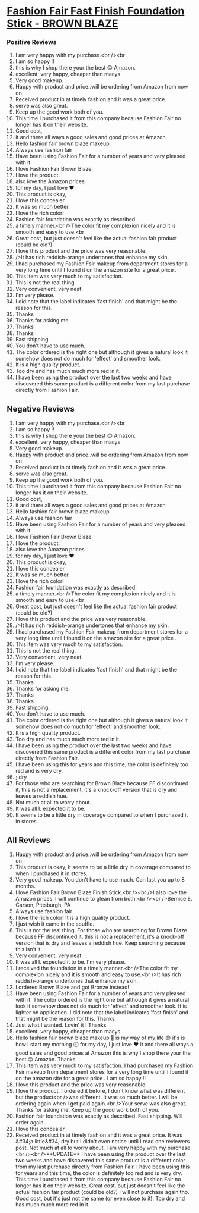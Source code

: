 # [Fashion Fair Fast Finish Foundation Stick - BROWN BLAZE](https://products.checkmycream.com/products/Fashion-Fair-Fast-Finish-Foundation-Stick-BROWN-BLAZE.html)

### Positive Reviews

<ol>
      <li>I am very happy with my purchase.&lt;br /&gt;&lt;br</li>
      <li>I am so happy !!</li>
      <li>this is why I shop there your the best 😊 Amazon.</li>
      <li>excellent, very happy, cheaper than macys</li>
      <li>Very good makeup.  </li>
      <li>Happy with product and price..will be ordering from Amazon from now on</li>
      <li>Received product in at timely fashion and it was a great price.  </li>
      <li>serve was also great.</li>
      <li>Keep up the good work both of you.</li>
      <li>This time I purchased it from this company because Fashion Fair no longer has it on their website.  </li>
      <li>Good cost,</li>
      <li>it and there all ways a good sales and good prices at Amazon</li>
      <li>Hello fashion fair brown blaze makeup</li>
      <li>Always use fashion fair</li>
      <li>Have been using Fashion Fair for a number of years and very pleased with it.</li>
      <li>I love Fashion Fair Brown Blaze</li>
      <li>I love the product.  </li>
      <li>also love the Amazon prices.  </li>
      <li>for my day, I just love ❤</li>
      <li>This product is okay,</li>
      <li>I love this concealer</li>
      <li>It was so much better.  </li>
      <li>I love the rich color!</li>
      <li>Fashion fair foundation was exactly as described.  </li>
      <li>a timely manner.&lt;br /&gt;The color fit my complexion nicely and it is smooth and easy to use.&lt;br</li>
      <li>Great cost, but  just doesn&#x27;t feel like the actual fashion fair product (could be old?)  </li>
      <li>I love this product and the price was very reasonable.</li>
      <li>/&gt;It has rich reddish-orange undertones that enhance my skin.</li>
      <li>I had purchased my Fashion Fsir makeup from department stores for a very long time  until I found it on the amazon site for a great price .</li>
      <li>This item was  very much to my satisfaction.</li>
      <li>This is not the real thing.</li>
      <li>Very convenient, very neat.</li>
      <li>I&#x27;m very please.</li>
      <li>I did note that the label indicates &#x27;fast finish&#x27; and that might be the reason for this.</li>
      <li>Thanks</li>
      <li>Thanks for asking me.  </li>
      <li>Thanks</li>
      <li>Thanks</li>
      <li>Fast shipping.  </li>
      <li>You don&#x27;t have to use much.  </li>
      <li>The color ordered is the right one but although it gives a natural look it somehow does not do much for &#x27;effect&#x27; and smoother look.</li>
      <li>It is a high quality product.</li>
      <li>Too dry and has much much more red in it.</li>
      <li>I have been using the product over the last two weeks and have discovered this same product is a different color from my last purchase directly from Fashion Fair.</li>
</ol>


<h2>Negative Reviews</h2>
<ol>
<li> I am very happy with my purchase.&lt;br /&gt;&lt;br</li>
<li> I am so happy !!</li>
<li> this is why I shop there your the best 😊 Amazon.</li>
<li> excellent, very happy, cheaper than macys</li>
<li> Very good makeup.  </li>
<li> Happy with product and price..will be ordering from Amazon from now on</li>
<li> Received product in at timely fashion and it was a great price.  </li>
<li> serve was also great.</li>
<li> Keep up the good work both of you.</li>
<li> This time I purchased it from this company because Fashion Fair no longer has it on their website.  </li>
<li> Good cost,</li>
<li> it and there all ways a good sales and good prices at Amazon</li>
<li> Hello fashion fair brown blaze makeup</li>
<li> Always use fashion fair</li>
<li> Have been using Fashion Fair for a number of years and very pleased with it.</li>
<li> I love Fashion Fair Brown Blaze</li>
<li> I love the product.  </li>
<li> also love the Amazon prices.  </li>
<li> for my day, I just love ❤</li>
<li> This product is okay,</li>
<li> I love this concealer</li>
<li> It was so much better.  </li>
<li> I love the rich color!</li>
<li> Fashion fair foundation was exactly as described.  </li>
<li> a timely manner.&lt;br /&gt;The color fit my complexion nicely and it is smooth and easy to use.&lt;br</li>
<li> Great cost, but  just doesn&#x27;t feel like the actual fashion fair product (could be old?)  </li>
<li> I love this product and the price was very reasonable.</li>
<li> /&gt;It has rich reddish-orange undertones that enhance my skin.</li>
<li> I had purchased my Fashion Fsir makeup from department stores for a very long time  until I found it on the amazon site for a great price .</li>
<li> This item was  very much to my satisfaction.</li>
<li> This is not the real thing.</li>
<li> Very convenient, very neat.</li>
<li> I&#x27;m very please.</li>
<li> I did note that the label indicates &#x27;fast finish&#x27; and that might be the reason for this.</li>
<li> Thanks</li>
<li> Thanks for asking me.  </li>
<li> Thanks</li>
<li> Thanks</li>
<li> Fast shipping.  </li>
<li> You don&#x27;t have to use much.  </li>
<li> The color ordered is the right one but although it gives a natural look it somehow does not do much for &#x27;effect&#x27; and smoother look.</li>
<li> It is a high quality product.</li>
<li> Too dry and has much much more red in it.</li>
<li> I have been using the product over the last two weeks and have discovered this same product is a different color from my last purchase directly from Fashion Fair.</li>
<li> I have been using this for years and this time, the color is definitely too red and is very dry.  </li>
<li> ; dry</li>
<li> For those who are searching for Brown Blaze because FF discontinued it, this is not a replacement, it&#x27;s a knock-off version that is dry and leaves a reddish hue.</li>
<li> Not much at all to worry about.  </li>
<li> It was all I. expected it to be.  </li>
<li> It seems to be a little dry in coverage compared to when I purchased it in stores.</li>
</ol>

<h2>All Reviews</h2>

<ol>
    <li> Happy with product and price..will be ordering from Amazon from now on</li>
    <li> This product is okay, It seems to be a little dry in coverage compared to when I purchased it in stores.</li>
    <li> Very good makeup.  You don&#x27;t have to use much.  Can last you up to 8 months.</li>
    <li> I love Fashion Fair Brown Blaze Finish Stick.&lt;br /&gt;&lt;br /&gt;I also love the Amazon prices.  I will continue to glean from both.&lt;br /&gt;&lt;br /&gt;Bernice E. Carson, Pittsburgh, PA</li>
    <li> Always use fashion fair</li>
    <li> I love the rich color! It is a high quality product.</li>
    <li> I just wish it  came in the souffle.</li>
    <li> This is not the real thing. For those who are searching for Brown Blaze because FF discontinued it, this is not a replacement, it&#x27;s a knock-off version that is dry and leaves a reddish hue. Keep searching because this isn&#x27;t it.</li>
    <li> Very convenient, very neat.</li>
    <li> It was all I. expected it to be.  I&#x27;m very please.</li>
    <li> I received the foundation in a timely manner.&lt;br /&gt;The color fit my complexion nicely and it is smooth and easy to use.&lt;br /&gt;It has rich reddish-orange undertones that enhance my skin.</li>
    <li> I ordered Brown Blaze and got Bronze instead!</li>
    <li> Have been using Fashion Fair for a number of years and very pleased with it. The color ordered is the right one but although it gives a natural look it somehow does not do much for &#x27;effect&#x27; and smoother look. It is lighter on application. I did note that the label indicates &#x27;fast finish&#x27; and that might be the reason for this. Thanks</li>
    <li> Just what I wanted.  Lovin&#x27; it !  Thanks</li>
    <li> excellent, very happy, cheaper than macys</li>
    <li> Hello fashion fair brown blaze makeup 💄 is my way of my life 😊 it&#x27;s is how I start my morning 🕗 for my day, I just love ❤ it and there all ways a good sales and good prices at Amazon this is why I shop there your the best 😊 Amazon. Thanks</li>
    <li> This item was  very much to my satisfaction. I had purchased my Fashion Fsir makeup from department stores for a very long time  until I found it on the amazon site for a great price . I am so happy !!</li>
    <li> I love this product and the price was very reasonable.</li>
    <li> I love the product.  I ordered it before, I don&#x27;t know what was different but the product&lt;br /&gt;was different.  It was so much better.  I will be ordering again when I get paid again.&lt;br /&gt;Your serve was also great. Thanks for asking me.  Keep up the good work both of you.</li>
    <li> Fashion fair foundation was exactly as described.  Fast shipping.  Will order again.</li>
    <li> I love this concealer</li>
    <li> Received product in at timely fashion and it was a great price.  It was &amp;#34;a little&amp;#34; dry but I didn&#x27;t even notice until I read one reviewers post.  Not much at all to worry about.  I am very happy with my purchase.&lt;br /&gt;&lt;br /&gt;**UPDATE** I have been using the product over the last two weeks and have discovered this same product is a different color from my last purchase directly from Fashion Fair. I have been using this for years and this time, the color is definitely too red and is very dry.  This time I purchased it from this company because Fashion Fair no longer has it on their website.  Great cost, but  just doesn&#x27;t feel like the actual fashion fair product (could be old?)  I will not purchase again tho.  Good cost, but it&#x27;s just not the same (or even close to it).  Too dry and has much much more red in it.</li>
</ol>




